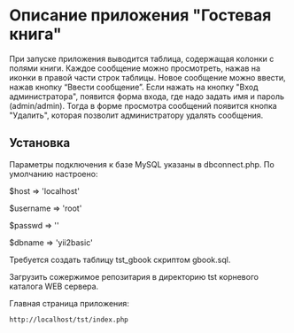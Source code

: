 Описание приложения "Гостевая книга"
====================================
При запуске приложения выводится таблица, содержащая колонки с полями книги. 
Каждое сообщение можно просмотреть, нажав на иконки в правой части строк таблицы. 
Новое сообщение можно ввести, нажав кнопку “Ввести сообщение”. Если нажать на 
кнопку "Вход администратора", появится форма входа, где надо задать 
имя и пароль (admin/admin). Тогда в форме просмотра сообщений появится кнопка 
"Удалить", которая позволит администратору удалять сообщения. 

Установка
---------

Параметры подключения к базе MySQL указаны в dbconnect.php. 
По умолчанию настроено: 

$host => 'localhost'

$username => 'root' 

$passwd => ''

$dbname => 'yii2basic'

Требуется создать таблицу tst_gbook скриптом gbook.sql.

Загрузить сожержимое репозитария в директорию tst корневого каталога WEB сервера.

Главная страница приложения: 
~~~
http://localhost/tst/index.php
~~~
